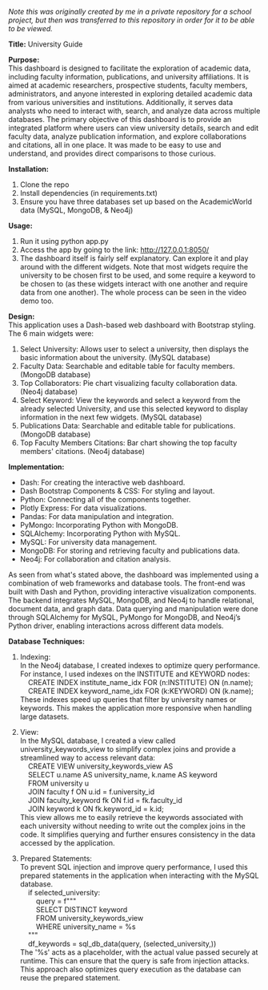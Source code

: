 *Note this was originally created by me in a private repository for a school project, but then was transferred to this repository in order for it to be able to be viewed.*

**Title:**
University Guide

**Purpose:**  
This dashboard is designed to facilitate the exploration of academic data, including faculty information, publications, and university affiliations. It is aimed at academic researchers, prospective students, faculty members, administrators, and anyone interested in exploring detailed academic data from various universities and institutions. Additionally, it serves data analysts who need to interact with, search, and analyze data across multiple databases. The primary objective of this dashboard is to provide an integrated platform where users can view university details, search and edit faculty data, analyze publication information, and explore collaborations and citations, all in one place. It was made to be easy to use and understand, and provides direct comparisons to those curious.

**Installation:**
1. Clone the repo
2. Install dependencies (in requirements.txt)
3. Ensure you have three databases set up based on the AcademicWorld data (MySQL, MongoDB, & Neo4j)

**Usage:**
1. Run it using python app.py
2. Access the app by going to the link: http://127.0.0.1:8050/
3. The dashboard itself is fairly self explanatory. Can explore it and play around with the different widgets. Note that most widgets require the university to be chosen first to be used, and some require a keyword to be chosen to (as these widgets interact with one another and require data from one another). The whole process can be seen in the video demo too.

**Design:**  
This application uses a Dash-based web dashboard with Bootstrap styling. The 6 main widgets were:  
1. Select University: Allows user to select a university, then displays the basic information about the university. (MySQL database)
2. Faculty Data: Searchable and editable table for faculty members. (MongoDB database)
3. Top Collaborators: Pie chart visualizing faculty collaboration data. (Neo4j database)
4. Select Keyword: View the keywords and select a keyword from the already selected University, and use this selected keyword to display information in the next few widgets. (MySQL database)
5. Publications Data: Searchable and editable table for publications. (MongoDB database)
6. Top Faculty Members Citations: Bar chart showing the top faculty members' citations. (Neo4j database)

**Implementation:**  
- Dash: For creating the interactive web dashboard.  
- Dash Bootstrap Components & CSS: For styling and layout.  
- Python: Connecting all of the components together.  
- Plotly Express: For data visualizations.  
- Pandas: For data manipulation and integration.  
- PyMongo: Incorporating Python with MongoDB.  
- SQLAlchemy: Incorporating Python with MySQL.  
- MySQL: For university data management.  
- MongoDB: For storing and retrieving faculty and publications data.  
- Neo4j: For collaboration and citation analysis.  

As seen from what's stated above, the dashboard was implemented using a combination of web frameworks and database tools. The front-end was built with Dash and Python, providing interactive visualization components. The backend integrates MySQL, MongoDB, and Neo4j to handle relational, document data, and graph data. Data querying and manipulation were done through SQLAlchemy for MySQL, PyMongo for MongoDB, and Neo4j’s Python driver, enabling interactions across different data models.  

**Database Techniques:**
1. Indexing:  
In the Neo4j database, I created indexes to optimize query performance. For instance, I used indexes on the INSTITUTE and KEYWORD nodes:  
&nbsp;&nbsp;&nbsp;&nbsp;CREATE INDEX institute_name_idx FOR (n:INSTITUTE) ON (n.name);  
&nbsp;&nbsp;&nbsp;&nbsp;CREATE INDEX keyword_name_idx FOR (k:KEYWORD) ON (k.name);  
These indexes speed up queries that filter by university names or keywords. This makes the application more responsive when handling large datasets.  

3. View:  
In the MySQL database, I created a view called university_keywords_view to simplify complex joins and provide a streamlined way to access relevant data:  
&nbsp;&nbsp;&nbsp;&nbsp;CREATE VIEW university_keywords_view AS  
&nbsp;&nbsp;&nbsp;&nbsp;SELECT u.name AS university_name, k.name AS keyword  
&nbsp;&nbsp;&nbsp;&nbsp;FROM university u  
&nbsp;&nbsp;&nbsp;&nbsp;JOIN faculty f ON u.id = f.university_id  
&nbsp;&nbsp;&nbsp;&nbsp;JOIN faculty_keyword fk ON f.id = fk.faculty_id  
&nbsp;&nbsp;&nbsp;&nbsp;JOIN keyword k ON fk.keyword_id = k.id;  
This view allows me to easily retrieve the keywords associated with each university without needing to write out the complex joins in the code. It simplifies querying and further ensures consistency in the data accessed by the application.  

4. Prepared Statements:  
To prevent SQL injection and improve query performance, I used this prepared statements in the application when interacting with the MySQL database.  
&nbsp;&nbsp;&nbsp;&nbsp;if selected_university:  
&nbsp;&nbsp;&nbsp;&nbsp;&nbsp;&nbsp;&nbsp;&nbsp;query = f"""  
&nbsp;&nbsp;&nbsp;&nbsp;&nbsp;&nbsp;&nbsp;&nbsp;SELECT DISTINCT keyword   
&nbsp;&nbsp;&nbsp;&nbsp;&nbsp;&nbsp;&nbsp;&nbsp;FROM university_keywords_view  
&nbsp;&nbsp;&nbsp;&nbsp;&nbsp;&nbsp;&nbsp;&nbsp;WHERE university_name = %s  
&nbsp;&nbsp;&nbsp;&nbsp;"""  
&nbsp;&nbsp;&nbsp;&nbsp;df_keywords = sql_db_data(query, (selected_university,))  
The '%s' acts as a placeholder, with the actual value passed securely at runtime. This can ensure that the query is safe from injection attacks. This approach also optimizes query execution as the database can reuse the prepared statement.  

